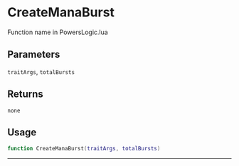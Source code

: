 # CreateManaBurst
Function name in PowersLogic.lua
## Parameters
`traitArgs`, `totalBursts`
## Returns
`none`
## Usage
```lua
function CreateManaBurst(traitArgs, totalBursts)
```
---
